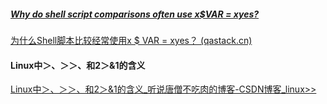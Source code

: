 ##### [Why do shell script comparisons often use x$VAR = xyes?](https://stackoverflow.com/questions/174119/why-do-shell-script-comparisons-often-use-xvar-xyes)

[为什么Shell脚本比较经常使用x $ VAR = xyes？ (qastack.cn)](https://qastack.cn/programming/174119/why-do-shell-script-comparisons-often-use-xvar-xyes)

#### Linux中＞、＞＞、和2＞&1的含义

[Linux中＞、＞＞、和2＞&1的含义_听说唐僧不吃肉的博客-CSDN博客_linux>>](https://blog.csdn.net/xu710263124/article/details/115709327)